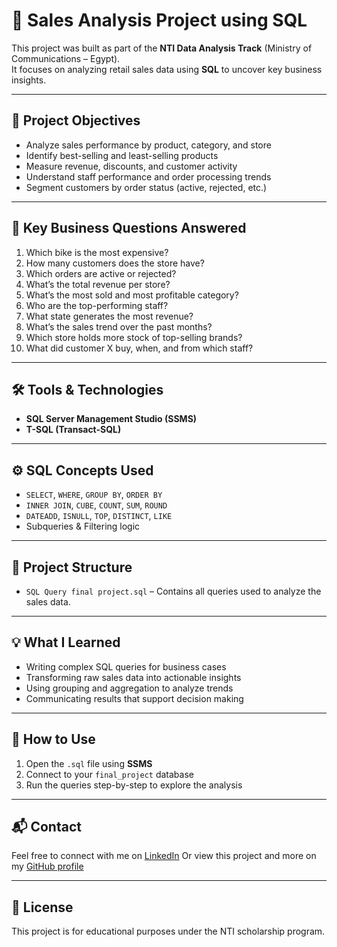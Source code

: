 # 🛒 Sales Analysis Project using SQL

This project was built as part of the **NTI Data Analysis Track** (Ministry of Communications – Egypt).  
It focuses on analyzing retail sales data using **SQL** to uncover key business insights.

---

## 📌 Project Objectives

- Analyze sales performance by product, category, and store
- Identify best-selling and least-selling products
- Measure revenue, discounts, and customer activity
- Understand staff performance and order processing trends
- Segment customers by order status (active, rejected, etc.)

---

## 🧠 Key Business Questions Answered

1. Which bike is the most expensive?
2. How many customers does the store have?
3. Which orders are active or rejected?
4. What’s the total revenue per store?
5. What’s the most sold and most profitable category?
6. Who are the top-performing staff?
7. What state generates the most revenue?
8. What’s the sales trend over the past months?
9. Which store holds more stock of top-selling brands?
10. What did customer X buy, when, and from which staff?

---

## 🛠 Tools & Technologies

- **SQL Server Management Studio (SSMS)**
- **T-SQL (Transact-SQL)**

---

## ⚙️ SQL Concepts Used

- `SELECT`, `WHERE`, `GROUP BY`, `ORDER BY`
- `INNER JOIN`, `CUBE`, `COUNT`, `SUM`, `ROUND`
- `DATEADD`, `ISNULL`, `TOP`, `DISTINCT`, `LIKE`
- Subqueries & Filtering logic

---

## 📂 Project Structure

- `SQL Query final project.sql` – Contains all queries used to analyze the sales data.

---

## 💡 What I Learned

- Writing complex SQL queries for business cases
- Transforming raw sales data into actionable insights
- Using grouping and aggregation to analyze trends
- Communicating results that support decision making

---

## 📎 How to Use

1. Open the `.sql` file using **SSMS**
2. Connect to your `final_project` database
3. Run the queries step-by-step to explore the analysis

---

## 📬 Contact

Feel free to connect with me on [LinkedIn]([https://www.linkedin.com/in/your-profile](https://www.linkedin.com/in/ahmed-mohamed-el-saeed-0a764827b?utm_source=share&utm_campaign=share_via&utm_content=profile&utm_medium=android_app))  
Or view this project and more on my [GitHub profile]([https://github.com/your-username](https://github.com/ahmedmohamedelsaid/Sql_Project))

---

## 🔖 License

This project is for educational purposes under the NTI scholarship program.
